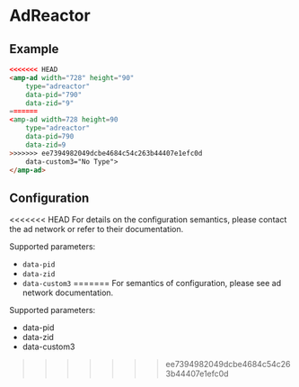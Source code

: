 <!---
Copyright 2015 The AMP HTML Authors. All Rights Reserved.

Licensed under the Apache License, Version 2.0 (the "License");
you may not use this file except in compliance with the License.
You may obtain a copy of the License at

      http://www.apache.org/licenses/LICENSE-2.0

Unless required by applicable law or agreed to in writing, software
distributed under the License is distributed on an "AS-IS" BASIS,
WITHOUT WARRANTIES OR CONDITIONS OF ANY KIND, either express or implied.
See the License for the specific language governing permissions and
limitations under the License.
-->

# AdReactor

## Example

```html
<<<<<<< HEAD
<amp-ad width="728" height="90"
    type="adreactor"
    data-pid="790"
    data-zid="9"
=======
<amp-ad width=728 height=90
    type="adreactor"
    data-pid=790
    data-zid=9
>>>>>>> ee7394982049dcbe4684c54c263b44407e1efc0d
    data-custom3="No Type">
</amp-ad>
```

## Configuration

<<<<<<< HEAD
For details on the configuration semantics, please contact the ad network or refer to their documentation. 

Supported parameters:

- `data-pid`
- `data-zid`
- `data-custom3`
=======
For semantics of configuration, please see ad network documentation.

Supported parameters:

- data-pid
- data-zid
- data-custom3
>>>>>>> ee7394982049dcbe4684c54c263b44407e1efc0d
